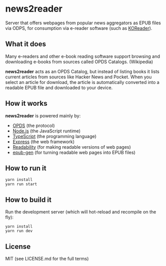 # news2reader

Server that offers webpages from popular news aggregators as EPUB files via ODPS,
for consumption via e-reader software (such as [KOReader](https://koreader.rocks/)).

## What it does

Many e-readers and other e-book reading software support browsing and
downloading e-books from sources called OPDS Catalogs. (Wikipedia)

**news2reader** acts as an OPDS Catalog, but instead of listing books it
lists current articles from sources like Hacker News and Pocket. When you
select an article for download, the article is automatically converted into a 
readable EPUB file and downloaded to your device.

## How it works

**news2reader** is powered mainly by:

- [OPDS](https://opds.io/) (the protocol)
- [Node.js](https://nodejs.org/) (the JavaScript runtime)
- [TypeScript](https://www.typescriptlang.org/) (the programming language)
- [Express](https://expressjs.com/) (the web framework)
- [Readability](https://github.com/mozilla/readability) (for making readable versions of web pages)
- [epub-gen](https://github.com/cyrilis/epub-gen) (for turning readable web pages into EPUB files)

## How to run it

```shell
yarn install
yarn run start
```

## How to build it

Run the development server (which will hot-reload and recompile on the fly):

```shell
yarn install
yarn run dev
```

## License

MIT (see LICENSE.md for the full terms)